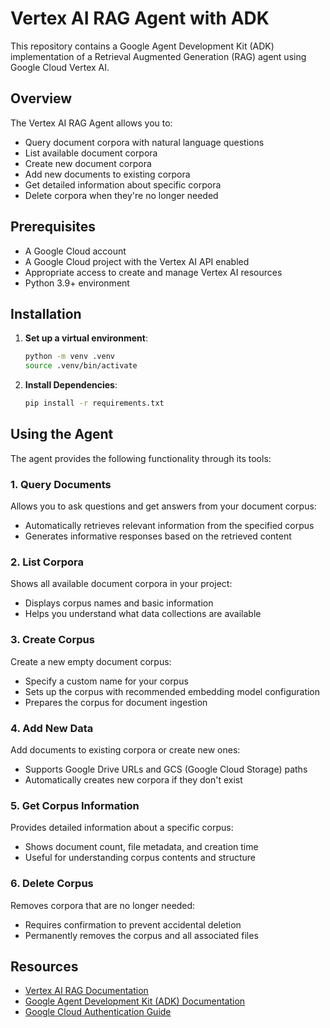 # Vertex AI RAG Agent with ADK

This repository contains a Google Agent Development Kit (ADK) implementation of a Retrieval Augmented Generation (RAG) agent using Google Cloud Vertex AI.

## Overview

The Vertex AI RAG Agent allows you to:

- Query document corpora with natural language questions
- List available document corpora
- Create new document corpora
- Add new documents to existing corpora
- Get detailed information about specific corpora
- Delete corpora when they're no longer needed

## Prerequisites

- A Google Cloud account
- A Google Cloud project with the Vertex AI API enabled
- Appropriate access to create and manage Vertex AI resources
- Python 3.9+ environment


## Installation

1. **Set up a virtual environment**:
   ```bash
   python -m venv .venv
   source .venv/bin/activate 
   ```

2. **Install Dependencies**:
   ```bash
   pip install -r requirements.txt
   ```

## Using the Agent

The agent provides the following functionality through its tools:

### 1. Query Documents
Allows you to ask questions and get answers from your document corpus:
- Automatically retrieves relevant information from the specified corpus
- Generates informative responses based on the retrieved content

### 2. List Corpora
Shows all available document corpora in your project:
- Displays corpus names and basic information
- Helps you understand what data collections are available

### 3. Create Corpus
Create a new empty document corpus:
- Specify a custom name for your corpus
- Sets up the corpus with recommended embedding model configuration
- Prepares the corpus for document ingestion

### 4. Add New Data
Add documents to existing corpora or create new ones:
- Supports Google Drive URLs and GCS (Google Cloud Storage) paths
- Automatically creates new corpora if they don't exist

### 5. Get Corpus Information
Provides detailed information about a specific corpus:
- Shows document count, file metadata, and creation time
- Useful for understanding corpus contents and structure

### 6. Delete Corpus
Removes corpora that are no longer needed:
- Requires confirmation to prevent accidental deletion
- Permanently removes the corpus and all associated files

## Resources

- [Vertex AI RAG Documentation](https://cloud.google.com/vertex-ai/generative-ai/docs/rag-overview)
- [Google Agent Development Kit (ADK) Documentation](https://github.com/google/agents-framework)
- [Google Cloud Authentication Guide](https://cloud.google.com/docs/authentication)
